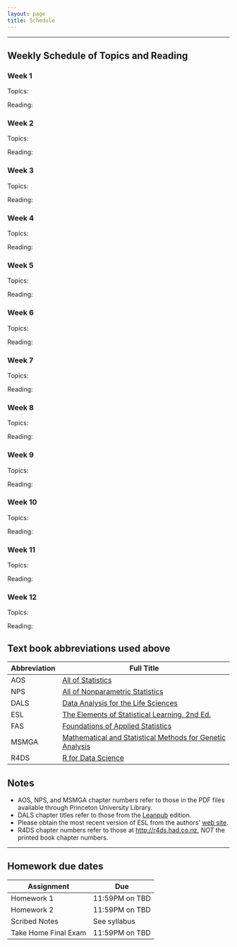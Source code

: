 ```yaml
---
layout: page
title: Schedule
---
```


---

## Weekly Schedule of Topics and Reading

### Week 1

Topics:  

Reading: 


### Week 2

Topics:  

Reading: 


### Week 3

Topics:  

Reading: 


### Week 4

Topics:  

Reading: 


### Week 5

Topics:  

Reading: 


### Week 6

Topics:  

Reading: 


### Week 7

Topics:  

Reading: 


### Week 8

Topics:  

Reading: 


### Week 9

Topics:  

Reading: 


### Week 10

Topics:  

Reading: 


### Week 11

Topics:  

Reading: 


### Week 12

Topics:  

Reading: 


## Text book abbreviations used above

| Abbreviation | Full Title |
| ---- | ---------- |
AOS | [All of Statistics](https://pulsearch.princeton.edu/catalog/8865289)
NPS | [All of Nonparametric Statistics](https://pulsearch.princeton.edu/catalog/6402948)
DALS | [Data Analysis for the Life Sciences](https://leanpub.com/dataanalysisforthelifesciences)
ESL | [The Elements of Statistical Learning, 2nd Ed.](http://statweb.stanford.edu/~tibs/ElemStatLearn/)
FAS | [Foundations of Applied Statistics](https://jdstorey.github.io/fas/)
MSMGA | [Mathematical and Statistical Methods for Genetic Analysis](https://catalog.princeton.edu/catalog/1170367)
R4DS | [R for Data Science](http://r4ds.had.co.nz)

## Notes

- AOS, NPS, and MSMGA chapter numbers refer to those in the PDF files available through Princeton University Library.
- DALS chapter titles refer to those from the [Leanpub](https://leanpub.com/dataanalysisforthelifesciences) edition.
- Please obtain the most recent version of ESL from the authors' [web site](http://statweb.stanford.edu/~tibs/ElemStatLearn/).
- R4DS chapter numbers refer to those at <http://r4ds.had.co.nz>, *NOT* the printed book chapter numbers.

---

## Homework due dates

| Assignment    | Due | 
| --------------|---------------------|
| Homework 1    | 11:59PM on TBD  |
| Homework 2    | 11:59PM on TBD   | 
| Scribed Notes | See syllabus |
| Take Home Final Exam | 11:59PM on TBD   |

